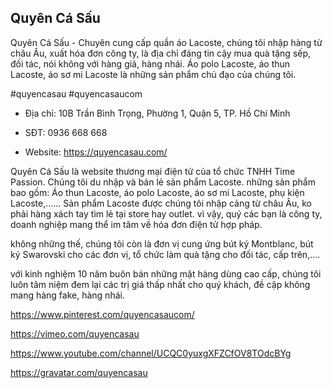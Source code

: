 ## Quyên Cá Sấu

Quyên Cá Sấu - Chuyên cung cấp quần áo Lacoste, chúng tôi nhập hàng từ châu Âu, xuất hóa đơn công ty, là địa chỉ đáng tin cậy mua quà tặng sếp, đối tác, nói không với hàng giả, hàng nhái. Áo polo Lacoste, áo thun Lacoste, áo sơ mi Lacoste là những sản phẩm chủ đạo của chúng tôi.

#quyencasau #quyencasaucom

- Địa chỉ: 10B Trần Bình Trọng, Phường 1, Quận 5, TP. Hồ Chí Minh

- SĐT: 0936 668 668

- Website: https://quyencasau.com/

Quyên Cá Sấu là website thương mại điện tử của tổ chức TNHH Time Passion. Chúng tôi du nhập và bán lẻ sản phẩm Lacoste. những sản phẩm bao gồm: Áo thun Lacoste, áo polo Lacoste, áo sơ mi Lacoste, phụ kiện Lacoste,...... Sản phẩm Lacoste được chúng tôi nhập cảng từ châu Âu, ko phải hàng xách tay tìm lẻ tại store hay outlet. vì vậy, quý các bạn là công ty, doanh nghiệp mang thể im tâm về hóa đơn điện tử hợp pháp.

không những thế, chúng tôi còn là đơn vị cung ứng bút ký Montblanc, bút ký Swarovski cho các đơn vị, tổ chức làm quà tặng cho đối tác, cấp trên,....

với kinh nghiệm 10 năm buôn bán những mặt hàng dùng cao cấp, chúng tôi luôn tâm niệm đem lại các trị giá thấp nhất cho quý khách, đề cập không mang hàng fake, hàng nhái.

https://www.pinterest.com/quyencasaucom/

https://vimeo.com/quyencasau

https://www.youtube.com/channel/UCQC0yuxgXFZCfOV8TOdcBYg

https://gravatar.com/quyencasau
